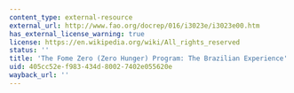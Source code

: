 ```yaml
---
content_type: external-resource
external_url: http://www.fao.org/docrep/016/i3023e/i3023e00.htm
has_external_license_warning: true
license: https://en.wikipedia.org/wiki/All_rights_reserved
status: ''
title: 'The Fome Zero (Zero Hunger) Program: The Brazilian Experience'
uid: 405cc52e-f983-434d-8002-7402e055620e
wayback_url: ''
---
```

